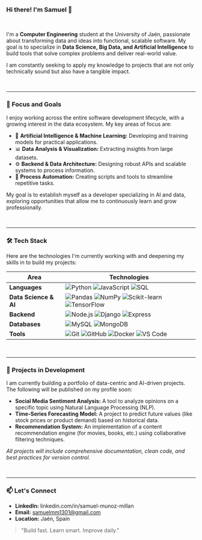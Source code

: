 ### Hi there! I'm Samuel 👋

<br>

I'm a **Computer Engineering** student at the University of Jaén, passionate about transforming data and ideas into functional, scalable software. My goal is to specialize in **Data Science, Big Data, and Artificial Intelligence** to build tools that solve complex problems and deliver real-world value.

I am constantly seeking to apply my knowledge to projects that are not only technically sound but also have a tangible impact.

<br>

---

### 🧠 Focus and Goals

I enjoy working across the entire software development lifecycle, with a growing interest in the data ecosystem. My key areas of focus are:

-   🤖 **Artificial Intelligence & Machine Learning:** Developing and training models for practical applications.
-   📊 **Data Analysis & Visualization:** Extracting insights from large datasets.
-   ⚙️ **Backend & Data Architecture:** Designing robust APIs and scalable systems to process information.
-   🐍 **Process Automation:** Creating scripts and tools to streamline repetitive tasks.

My goal is to establish myself as a developer specializing in AI and data, exploring opportunities that allow me to continuously learn and grow professionally.

<br>

---

### 🛠️ Tech Stack

Here are the technologies I'm currently working with and deepening my skills in to build my projects:

| Area                | Technologies                                                                                            |
| ------------------- | ------------------------------------------------------------------------------------------------------- |
| **Languages**       | ![Python](https://img.shields.io/badge/-Python-3776AB?logo=python&logoColor=white) ![JavaScript](https://img.shields.io/badge/-JavaScript-F7DF1E?logo=javascript&logoColor=black) ![SQL](https://img.shields.io/badge/-SQL-4479A1?logo=mysql&logoColor=white) |
| **Data Science & AI** | ![Pandas](https://img.shields.io/badge/-Pandas-150458?logo=pandas&logoColor=white) ![NumPy](https://img.shields.io/badge/-NumPy-013243?logo=numpy&logoColor=white) ![Scikit-learn](https://img.shields.io/badge/-Scikit--learn-F7931E?logo=scikit-learn&logoColor=white) ![TensorFlow](https://img.shields.io/badge/-TensorFlow-FF6F00?logo=tensorflow&logoColor=white) |
| **Backend**         | ![Node.js](https://img.shields.io/badge/-Node.js-339933?logo=node.js&logoColor=white) ![Django](https://img.shields.io/badge/-Django-092E20?logo=django&logoColor=white) ![Express](https://img.shields.io/badge/-Express-000000?logo=express&logoColor=white) |
| **Databases**       | ![MySQL](https://img.shields.io/badge/-MySQL-4479A1?logo=mysql&logoColor=white) ![MongoDB](https://img.shields.io/badge/-MongoDB-47A248?logo=mongodb&logoColor=white) |
| **Tools**           | ![Git](https://img.shields.io/badge/-Git-F05032?logo=git&logoColor=white) ![GitHub](https://img.shields.io/badge/-GitHub-181717?logo=github&logoColor=white) ![Docker](https://img.shields.io/badge/-Docker-2496ED?logo=docker&logoColor=white) ![VS Code](https://img.shields.io/badge/-VS_Code-007ACC?logo=visual-studio-code&logoColor=white) |

<br>

---

### 🚧 Projects in Development

I am currently building a portfolio of data-centric and AI-driven projects. The following will be published on my profile soon:

-   **Social Media Sentiment Analysis:** A tool to analyze opinions on a specific topic using Natural Language Processing (NLP).
-   **Time-Series Forecasting Model:** A project to predict future values (like stock prices or product demand) based on historical data.
-   **Recommendation System:** An implementation of a content recommendation engine (for movies, books, etc.) using collaborative filtering techniques.

*All projects will include comprehensive documentation, clean code, and best practices for version control.*

<br>

---

### 📫 Let's Connect

-   **LinkedIn:** linkedin.com/in/samuel-munoz-millan
-   **Email:** samuelmm1301@gmail.com
-   **Location:** Jaén, Spain

> "Build fast. Learn smart. Improve daily."

